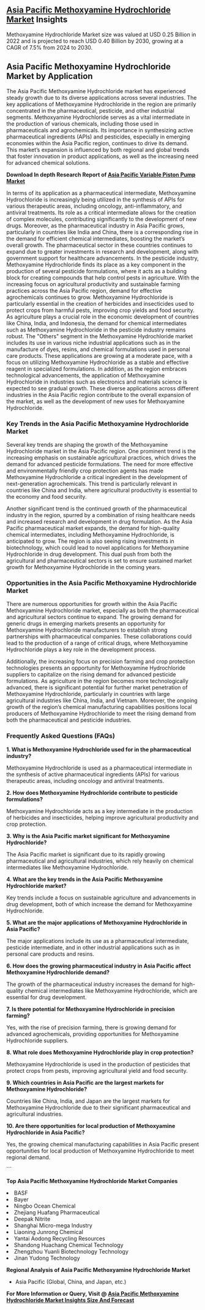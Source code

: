 <h2><a href="https://www.verifiedmarketreports.com/download-sample/?rid=424400&amp;utm_source=Github-Feb&amp;utm_medium=219" target="_blank">Asia Pacific Methoxyamine Hydrochloride Market</a> Insights</h2><p>Methoxyamine Hydrochloride Market size was valued at USD 0.25 Billion in 2022 and is projected to reach USD 0.40 Billion by 2030, growing at a CAGR of 7.5% from 2024 to 2030.</p><p><h2>Asia Pacific Methoxyamine Hydrochloride Market by Application</h2> <p>The Asia Pacific Methoxyamine Hydrochloride market has experienced steady growth due to its diverse applications across several industries. The key applications of Methoxyamine Hydrochloride in the region are primarily concentrated in the pharmaceutical, pesticide, and other industrial segments. Methoxyamine Hydrochloride serves as a vital intermediate in the production of various chemicals, including those used in pharmaceuticals and agrochemicals. Its importance in synthesizing active pharmaceutical ingredients (APIs) and pesticides, especially in emerging economies within the Asia Pacific region, continues to drive its demand. This market’s expansion is influenced by both regional and global trends that foster innovation in product applications, as well as the increasing need for advanced chemical solutions. <p><strong>Download In depth Research Report of <a href="https://www.verifiedmarketreports.com/download-sample/?rid=236118&amp;utm_source=Pulse-Dec&amp;utm_medium=219" target="_blank">Asia Pacific Variable Piston Pump Market</a></strong></p> In terms of its application as a pharmaceutical intermediate, Methoxyamine Hydrochloride is increasingly being utilized in the synthesis of APIs for various therapeutic areas, including oncology, anti-inflammatory, and antiviral treatments. Its role as a critical intermediate allows for the creation of complex molecules, contributing significantly to the development of new drugs. Moreover, as the pharmaceutical industry in Asia Pacific grows, particularly in countries like India and China, there is a corresponding rise in the demand for efficient chemical intermediates, boosting the market’s overall growth. The pharmaceutical sector in these countries continues to expand due to greater investments in research and development, along with government support for healthcare advancements. In the pesticide industry, Methoxyamine Hydrochloride finds its place as a key component in the production of several pesticide formulations, where it acts as a building block for creating compounds that help control pests in agriculture. With the increasing focus on agricultural productivity and sustainable farming practices across the Asia Pacific region, demand for effective agrochemicals continues to grow. Methoxyamine Hydrochloride is particularly essential in the creation of herbicides and insecticides used to protect crops from harmful pests, improving crop yields and food security. As agriculture plays a crucial role in the economic development of countries like China, India, and Indonesia, the demand for chemical intermediates such as Methoxyamine Hydrochloride in the pesticide industry remains robust. The "Others" segment in the Methoxyamine Hydrochloride market includes its use in various niche industrial applications such as in the manufacture of dyes, resins, and chemical formulations used in personal care products. These applications are growing at a moderate pace, with a focus on utilizing Methoxyamine Hydrochloride as a stable and effective reagent in specialized formulations. In addition, as the region embraces technological advancements, the application of Methoxyamine Hydrochloride in industries such as electronics and materials science is expected to see gradual growth. These diverse applications across different industries in the Asia Pacific region contribute to the overall expansion of the market, as well as the development of new uses for Methoxyamine Hydrochloride. <h3>Key Trends in the Asia Pacific Methoxyamine Hydrochloride Market</h3> <p>Several key trends are shaping the growth of the Methoxyamine Hydrochloride market in the Asia Pacific region. One prominent trend is the increasing emphasis on sustainable agricultural practices, which drives the demand for advanced pesticide formulations. The need for more effective and environmentally friendly crop protection agents has made Methoxyamine Hydrochloride a critical ingredient in the development of next-generation agrochemicals. This trend is particularly relevant in countries like China and India, where agricultural productivity is essential to the economy and food security.</p> <p>Another significant trend is the continued growth of the pharmaceutical industry in the region, spurred by a combination of rising healthcare needs and increased research and development in drug formulation. As the Asia Pacific pharmaceutical market expands, the demand for high-quality chemical intermediates, including Methoxyamine Hydrochloride, is anticipated to grow. The region is also seeing rising investments in biotechnology, which could lead to novel applications for Methoxyamine Hydrochloride in drug development. This dual push from both the agricultural and pharmaceutical sectors is set to ensure sustained market growth for Methoxyamine Hydrochloride in the coming years.</p> <h3>Opportunities in the Asia Pacific Methoxyamine Hydrochloride Market</h3> <p>There are numerous opportunities for growth within the Asia Pacific Methoxyamine Hydrochloride market, especially as both the pharmaceutical and agricultural sectors continue to expand. The growing demand for generic drugs in emerging markets presents an opportunity for Methoxyamine Hydrochloride manufacturers to establish strong partnerships with pharmaceutical companies. These collaborations could lead to the production of a range of critical drugs, where Methoxyamine Hydrochloride plays a key role in the development process.</p> <p>Additionally, the increasing focus on precision farming and crop protection technologies presents an opportunity for Methoxyamine Hydrochloride suppliers to capitalize on the rising demand for advanced pesticide formulations. As agriculture in the region becomes more technologically advanced, there is significant potential for further market penetration of Methoxyamine Hydrochloride, particularly in countries with large agricultural industries like China, India, and Vietnam. Moreover, the ongoing growth of the region’s chemical manufacturing capabilities positions local producers of Methoxyamine Hydrochloride to meet the rising demand from both the pharmaceutical and pesticide industries.</p> <h3>Frequently Asked Questions (FAQs)</h3> <p><strong>1. What is Methoxyamine Hydrochloride used for in the pharmaceutical industry?</strong></p> <p>Methoxyamine Hydrochloride is used as a pharmaceutical intermediate in the synthesis of active pharmaceutical ingredients (APIs) for various therapeutic areas, including oncology and antiviral treatments.</p> <p><strong>2. How does Methoxyamine Hydrochloride contribute to pesticide formulations?</strong></p> <p>Methoxyamine Hydrochloride acts as a key intermediate in the production of herbicides and insecticides, helping improve agricultural productivity and crop protection.</p> <p><strong>3. Why is the Asia Pacific market significant for Methoxyamine Hydrochloride?</strong></p> <p>The Asia Pacific market is significant due to its rapidly growing pharmaceutical and agricultural industries, which rely heavily on chemical intermediates like Methoxyamine Hydrochloride.</p> <p><strong>4. What are the key trends in the Asia Pacific Methoxyamine Hydrochloride market?</strong></p> <p>Key trends include a focus on sustainable agriculture and advancements in drug development, both of which increase the demand for Methoxyamine Hydrochloride.</p> <p><strong>5. What are the major applications of Methoxyamine Hydrochloride in Asia Pacific?</strong></p> <p>The major applications include its use as a pharmaceutical intermediate, pesticide intermediate, and in other industrial applications such as in personal care products and resins.</p> <p><strong>6. How does the growing pharmaceutical industry in Asia Pacific affect Methoxyamine Hydrochloride demand?</strong></p> <p>The growth of the pharmaceutical industry increases the demand for high-quality chemical intermediates like Methoxyamine Hydrochloride, which are essential for drug development.</p> <p><strong>7. Is there potential for Methoxyamine Hydrochloride in precision farming?</strong></p> <p>Yes, with the rise of precision farming, there is growing demand for advanced agrochemicals, providing opportunities for Methoxyamine Hydrochloride suppliers.</p> <p><strong>8. What role does Methoxyamine Hydrochloride play in crop protection?</strong></p> <p>Methoxyamine Hydrochloride is used in the production of pesticides that protect crops from pests, improving agricultural yield and food security.</p> <p><strong>9. Which countries in Asia Pacific are the largest markets for Methoxyamine Hydrochloride?</strong></p> <p>Countries like China, India, and Japan are the largest markets for Methoxyamine Hydrochloride due to their significant pharmaceutical and agricultural industries.</p> <p><strong>10. Are there opportunities for local production of Methoxyamine Hydrochloride in Asia Pacific?</strong></p> <p>Yes, the growing chemical manufacturing capabilities in Asia Pacific present opportunities for local production of Methoxyamine Hydrochloride to meet regional demand.</p> ```</p><p><strong>Top Asia Pacific Methoxyamine Hydrochloride Market Companies</strong></p><div data-test-id=""><p><li>BASF</li><li> Bayer</li><li> Ningbo Ocean Chemical</li><li> Zhejiang Huafang Pharmaceutical</li><li> Deepak Nitrite</li><li> Shanghai Micro-mega Industry</li><li> Liaoning Junrong Chemical</li><li> Yantai Aodong Recycling Resources</li><li> Shandong Huachang Chemical Technology</li><li> Zhengzhou Yuanli Biotechnology Technology</li><li> Jinan Yudong Technology</li></p><div><strong>Regional Analysis of&nbsp;Asia Pacific Methoxyamine Hydrochloride Market</strong></div><ul><li dir="ltr"><p dir="ltr">Asia Pacific (Global, China, and Japan, etc.)</p></li></ul><p><strong>For More Information or Query, Visit @&nbsp;</strong><strong><a href="https://www.verifiedmarketreports.com/product/methoxyamine-hydrochloride-market/?utm_source=Github-Feb&amp;utm_medium=219" target="_blank">Asia Pacific Methoxyamine Hydrochloride Market Insights Size And Forecast</a></strong></p></div><h2>&nbsp;</h2><div data-test-id="">&nbsp;</div>
